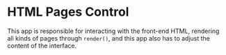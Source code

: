 # HTML Pages Control
This app is responsible for interacting with the front-end HTML,
rendering all kinds of pages through `render()`,
and this app also has to adjust the content of the interface.  
